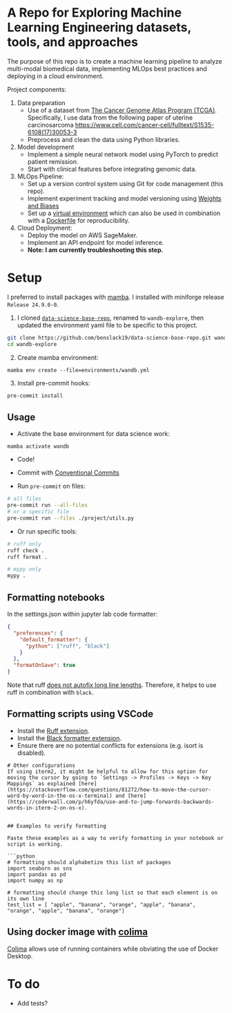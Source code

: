 # A Repo for Exploring Machine Learning Engineering datasets, tools, and approaches

The purpose of this repo is to create a machine learning pipeline to analyze multi-modal biomedical data, implementing MLOps best practices and deploying in a cloud environment.

Project components:
1. Data preparation
    - Use of a dataset from [The Cancer Genome Atlas Program (TCGA)](https://www.cancer.gov/ccg/research/genome-sequencing/tcga). Specifically, I use data from the following paper of uterine carcinosarcoma https://www.cell.com/cancer-cell/fulltext/S1535-6108(17)30053-3
    - Preprocess and clean the data using Python libraries.
2. Model development
    - Implement a simple neural network model using PyTorch to predict patient remission.
    - Start with clinical features before integrating genomic data.
3. MLOps Pipeline:
    - Set up a version control system using Git for code management (this repo).
    - Implement experiment tracking and model versioning using [Weights and Biases](https://wandb.ai/site)
    - Set up a [virtual environment](https://github.com/benslack19/wandb-explore/blob/main/environments/wandb.yml) which can also be used in combination with a [Dockerfile](https://github.com/benslack19/wandb-explore/blob/main/Dockerfile) for reproducibility.
4. Cloud Deployment:
    - Deploy the model on AWS SageMaker.
    - Implement an API endpoint for model inference.
    - **Note: I am currently troubleshooting this step.**


# Setup

I preferred to install packages with [mamba](https://mamba.readthedocs.io/en/latest/index.html). I installed with miniforge release `Release 24.9.0-0`.

1. I cloned [`data-science-base-repo`](https://github.com/benslack19/data-science-base-repo), renamed to `wandb-explore`, then updated the environment yaml file to be specific to this project.

```sh
git clone https://github.com/benslack19/data-science-base-repo.git wandb-explore
cd wandb-explore
```

2. Create mamba environment:

`mamba env create --file=environments/wandb.yml`

3. Install pre-commit hooks:

```sh
pre-commit install
```


## Usage

- Activate the base environment for data science work:

`mamba activate wandb`

- Code!

- Commit with [Conventional Commits](https://www.conventionalcommits.org/en/v1.0.0/#specification)

- Run `pre-commit` on files:
```sh
# all files
pre-commit run --all-files
# or a specific file
pre-commit run --files ./project/utils.py
```

- Or run specific tools:
```sh
# ruff only
ruff check .
ruff format . 

# mypy only
mypy .
```



## Formatting notebooks

In the settings.json within jupyter lab code formatter:

```json
{
  "preferences": {
    "default_formatter": {
      "python": ["ruff", "black"]
    }
  },
  "formatOnSave": true
}
```

Note that ruff [does not autofix long line lengths](https://stackoverflow.com/questions/76771858/ruff-does-not-autofix-line-too-long-violation). Therefore, it helps to use ruff in combination with `black`.

## Formatting scripts using VSCode
- Install the [Ruff extension](https://marketplace.visualstudio.com/items?itemName=charliermarsh.ruff).
- Install the [Black formatter extension](https://marketplace.visualstudio.com/items?itemName=ms-python.black-formatter).
- Ensure there are no potential conflicts for extensions (e.g. isort is disabled).

```
# Other configurations
If using iterm2, it might be helpful to allow for this option for moving the cursor by going to `Settings -> Profiles -> Keys -> Key Mappings` as explained [here](https://stackoverflow.com/questions/81272/how-to-move-the-cursor-word-by-word-in-the-os-x-terminal) and [here](https://coderwall.com/p/h6yfda/use-and-to-jump-forwards-backwards-words-in-iterm-2-on-os-x).


## Examples to verify formatting

Paste these examples as a way to verify formatting in your notebook or script is working.

```python
# formatting should alphabetize this list of packages
import seaborn as sns
import pandas as pd
import numpy as np

# formatting should change this long list so that each element is on its own line
test_list = [ "apple", "banana", "orange", "apple", "banana", "orange", "apple", "banana", "orange"]
```

## Using docker image with [colima](https://github.com/abiosoft/colima)

[Colima](https://github.com/abiosoft/colima) allows use of running containers while obviating the use of Docker Desktop.

# To do
- Add tests?
